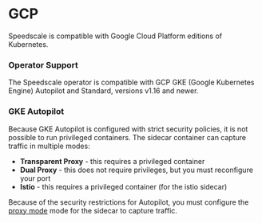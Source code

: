 # GCP

Speedscale is compatible with Google Cloud Platform editions of Kubernetes.

### Operator Support

The Speedscale operator is compatible with GCP GKE (Google Kubernetes Engine) Autopilot and Standard, versions v1.16 and newer.

### GKE Autopilot

Because GKE Autopilot is configured with strict security policies, it is not possible to run privileged containers. The sidecar container can capture traffic in multiple modes:

* **Transparent Proxy** - this requires a privileged container
* **Dual Proxy** - this does not require privileges, but you must reconfigure your port
* **Istio** - this requires a privileged container (for the istio sidecar)

Because of the security restrictions for Autopilot, you must configure the [proxy mode](/setup/sidecar/proxy-modes/) mode for the sidecar to capture traffic.

